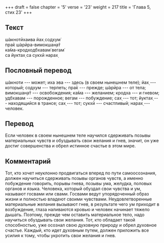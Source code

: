 +++
draft = false
chapter = '5'
verse = '23'
weight = 217
title = 'Глава 5, стих 23'
+++
## Текст

ш́акнотӣхаива йах̣ сод̣хум̇  
пра̄к ш́арӣра-вимокшан̣а̄т  
ка̄ма-кродходбхавам̇ вегам̇  
са йуктах̣ са сукхӣ нарах̣

## Пословный перевод

ш́акноти --- может; иха эва --- здесь (в своем нынешнем теле); йах̣ ---
который; сод̣хум --- терпеть; пра̄к --- прежде; ш́арӣра --- от тела;
вимокшан̣а̄т --- освобождения; ка̄ма --- желанием; кродха --- и гневом;
удбхавам --- порожденное; вегам --- побуждение; сах̣ --- тот; йуктах̣ ---
находящийся в трансе; сах̣ --- тот; сукхӣ --- счастливый; нарах̣ ---
человек.

## Перевод

Если человек в своем нынешнем теле научился сдерживать позывы
материальных чувств и обуздывать свои желания и гнев, значит, он уже
достиг совершенства и обрел истинное счастье в этом мире.

## Комментарий

Тот, кто хочет неуклонно продвигаться вперед по пути самоосознания,
должен научиться сдерживать позывы органов чувств, а именно побуждение
говорить, порывы гнева, позывы ума, желудка, половых органов и языка.
Человека, который обуздал свои чувства и ум, называют госвами или свами.
Госвами ведут упорядоченный образ жизни и полностью владеют своими
чувствами. Неудовлетворенные материальные желания вызывают гнев, в
результате чего ум приходит в возбуждение, глаза наливаются кровью и
человек начинает тяжело дышать. Поэтому, прежде чем оставить
материальное тело, надо научиться обуздывать свои желания. Тот, кто
обладает такой способностью, уже осознал свою духовную природу и обрел
духовное счастье. Каждый, кто идет духовным путем, должен приложить все
усилия к тому, чтобы укротить свои желания и гнев.
